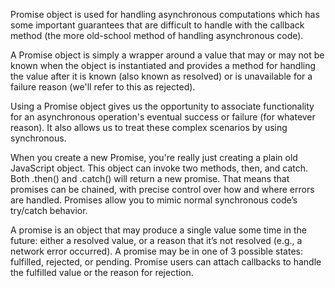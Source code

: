 Promise object is used for handling asynchronous computations which has some important guarantees that are difficult to handle with the callback method (the more old-school method of handling asynchronous code).

A Promise object is simply a wrapper around a value that may or may not be known when the object is instantiated and provides a method for handling the value after it is known (also known as resolved) or is unavailable for a failure reason (we'll refer to this as rejected).

Using a Promise object gives us the opportunity to associate functionality for an asynchronous operation's eventual success or failure (for whatever reason). It also allows us to treat these complex scenarios by using synchronous.

When you create a new Promise, you're really just creating a plain old JavaScript object. This object can invoke two methods, then, and catch. Both .then() and .catch() will return a new promise. That means that promises can be chained, with precise control over how and where errors are handled. Promises allow you to mimic normal synchronous code’s try/catch behavior.

A promise is an object that may produce a single value some time in the future: either a resolved value, or a reason that it’s not resolved (e.g., a network error occurred). A promise may be in one of 3 possible states: fulfilled, rejected, or pending. Promise users can attach callbacks to handle the fulfilled value or the reason for rejection.
